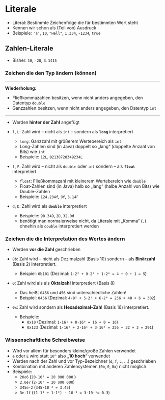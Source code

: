 # Literale

- Literal: Bestimmte Zeichenfolge die für bestimmten Wert steht
- Kennen wir schon als (Teil von) Ausdruck
- Beispiele: `'a'`, `10`, `"Hell"`, `1.334`, `-1234`, `true`

## Zahlen-Literale

- Bisher: `10`, `-20`, `3.1415`

### Zeichen die den Typ ändern (können)

---

**Wiederholung:**

  - Fließkommazahlen besitzen,  wenn nicht anders  angegeben, den Datentyp `double`
  - Ganzzahlen besitzen,  wenn nicht anders  angegeben, den Datentyp `int`

---

- Werden **hinter der Zahl** angefügt

- `l`, `L`: Zahl wird – nicht als `int` – sondern als **`long`** interpretiert
  - `long`: Ganzzahl mit größerem Wertebereich als `int`
  - Long-Zahlen sind (in Java) doppelt so „lang“ (doppelte Anzahl von Bits) wie `int`
  - Beispiele: `12L`, `82138728349234L`

- `f`, `F`: Zahl wird – nicht als `double` oder `int` sondern – als **`float`** interpretiert
  - `float`: Fließkommazahl mit kleinerem Wertebereich wie `double`
  - Float-Zahlen sind (in Java) halb so „lang“ (halbe Anzahl von Bits) wie Double-Zahlen
  - Beispiele: `124.234f`, `0f`, `3.14F`

- `d`, `D`: Zahl wird als **`double`** interpretiert
  - Beispiele: `98.34D`, `2D`, `32.0d`
  - benötigt man normalerweise nicht, da Literale mit „Komma“ (`.`) ohnehin als `double` interpretiert werden

### Zeichen die die Interpretation des Wertes ändern

- Werden **vor die Zahl** geschrieben

- `0b`:  Zahl wird – nicht als Dezimalzahl (Basis 10) sondern – als **Binärzahl** (Basis 2) interpretiert.
  - Beispiel: `0b101` (Dezimal: `1·2² + 0·2¹ + 1·2⁰ = 4 + 0 + 1 = 5`)

- `0`: Zahl wird als als **Oktalzahl**  interpretiert (Basis 8)
  - Das heißt `0456` und `456` sind unterschiedliche Zahlen!
  - Beispiel: `0456` (Dezimal: `4·8² + 5·2¹ + 6·2⁰ = 256 + 40 + 6 = 302`)

- `0x`: Zahl wird sondern als **Hexadezimal-Zahl** (Basis 16) interpretiert.
  - Beispiele:
    - `0x10` (Dezimal: `1·16¹ + 0·16⁰ = 16 + 0 = 16`)
    - `0x123` (Dezimal: `1·16² + 2·16¹ + 3·16⁰ = 256 + 32 + 3 = 291`)

### Wissenschaftliche Schreibweise

- Wird vor allem für besonders kleine/große Zahlen verwendet
- `e` oder `E` wird statt `10^` also „**10 hoch**“ verwendet
- Werden nach der Zahl und vor Typ-Bezeichner (`d`, `f`, `L`, …)  geschrieben
- Kombination mit anderen Zahlensystemen (`0b`, `0`, `0x`) nicht möglich
- Beispiele:
  - `20e6` (`20·10⁶ = 20 000 000` )
  - `2.0e7` (`2·10⁷ = 20 000 000`)
  - `345e-2` (`345·10⁻² = 3.45`)
  - `3e-1f` (`(1·1¹ + 1·1⁰) · 10⁻¹ = 3·10⁻¹= 0.3`)
